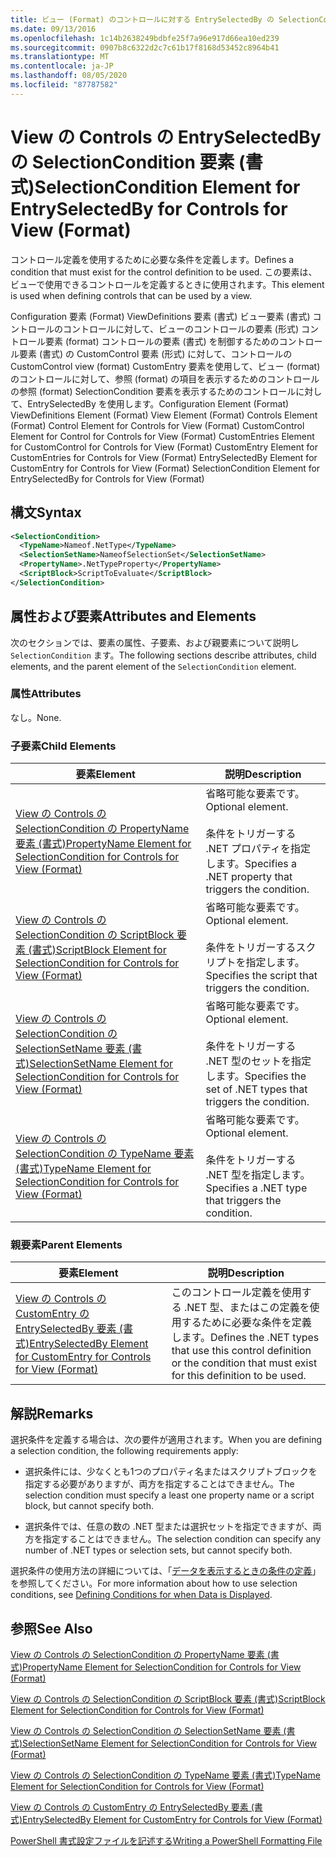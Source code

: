 ```yaml
---
title: ビュー (Format) のコントロールに対する EntrySelectedBy の SelectionCondition 要素Microsoft Docs
ms.date: 09/13/2016
ms.openlocfilehash: 1c14b2638249bdbfe25f7a96e917d66ea10ed239
ms.sourcegitcommit: 0907b8c6322d2c7c61b17f8168d53452c8964b41
ms.translationtype: MT
ms.contentlocale: ja-JP
ms.lasthandoff: 08/05/2020
ms.locfileid: "87787582"
---
```

# <a name="selectioncondition-element-for-entryselectedby-for-controls-for-view-format"></a><span data-ttu-id="21626-102">View の Controls の EntrySelectedBy の SelectionCondition 要素 (書式)</span><span class="sxs-lookup"><span data-stu-id="21626-102">SelectionCondition Element for EntrySelectedBy for Controls for View (Format)</span></span>

<span data-ttu-id="21626-103">コントロール定義を使用するために必要な条件を定義します。</span><span class="sxs-lookup"><span data-stu-id="21626-103">Defines a condition that must exist for the control definition to be used.</span></span> <span data-ttu-id="21626-104">この要素は、ビューで使用できるコントロールを定義するときに使用されます。</span><span class="sxs-lookup"><span data-stu-id="21626-104">This element is used when defining controls that can be used by a view.</span></span>

<span data-ttu-id="21626-105">Configuration 要素 (Format) ViewDefinitions 要素 (書式) ビュー要素 (書式) コントロールのコントロールに対して、ビューのコントロールの要素 (形式) コントロール要素 (format) コントロールの要素 (書式) を制御するためのコントロール要素 (書式) の CustomControl 要素 (形式) に対して、コントロールの CustomControl view (format) CustomEntry 要素を使用して、ビュー (format) のコントロールに対して、参照 (format) の項目を表示するためのコントロールの参照 (format) SelectionCondition 要素を表示するためのコントロールに対して、EntrySelectedBy を使用します。</span><span class="sxs-lookup"><span data-stu-id="21626-105">Configuration Element (Format) ViewDefinitions Element (Format) View Element (Format) Controls Element (Format) Control Element for Controls for View (Format) CustomControl Element for Control for Controls for View (Format) CustomEntries Element for CustomControl for Controls for View (Format) CustomEntry Element for CustomEntries for Controls for View (Format) EntrySelectedBy Element for CustomEntry for Controls for View (Format) SelectionCondition Element for EntrySelectedBy for Controls for View (Format)</span></span>

## <a name="syntax"></a><span data-ttu-id="21626-106">構文</span><span class="sxs-lookup"><span data-stu-id="21626-106">Syntax</span></span>

```xml
<SelectionCondition>
  <TypeName>Nameof.NetType</TypeName>
  <SelectionSetName>NameofSelectionSet</SelectionSetName>
  <PropertyName>.NetTypeProperty</PropertyName>
  <ScriptBlock>ScriptToEvaluate</ScriptBlock>
</SelectionCondition>
```

## <a name="attributes-and-elements"></a><span data-ttu-id="21626-107">属性および要素</span><span class="sxs-lookup"><span data-stu-id="21626-107">Attributes and Elements</span></span>

<span data-ttu-id="21626-108">次のセクションでは、要素の属性、子要素、および親要素について説明し `SelectionCondition` ます。</span><span class="sxs-lookup"><span data-stu-id="21626-108">The following sections describe attributes, child elements, and the parent element of the `SelectionCondition` element.</span></span>

### <a name="attributes"></a><span data-ttu-id="21626-109">属性</span><span class="sxs-lookup"><span data-stu-id="21626-109">Attributes</span></span>

<span data-ttu-id="21626-110">なし。</span><span class="sxs-lookup"><span data-stu-id="21626-110">None.</span></span>

### <a name="child-elements"></a><span data-ttu-id="21626-111">子要素</span><span class="sxs-lookup"><span data-stu-id="21626-111">Child Elements</span></span>

|<span data-ttu-id="21626-112">要素</span><span class="sxs-lookup"><span data-stu-id="21626-112">Element</span></span>|<span data-ttu-id="21626-113">説明</span><span class="sxs-lookup"><span data-stu-id="21626-113">Description</span></span>|
|-------------|-----------------|
|[<span data-ttu-id="21626-114">View の Controls の SelectionCondition の PropertyName 要素 (書式)</span><span class="sxs-lookup"><span data-stu-id="21626-114">PropertyName Element for SelectionCondition for Controls for View (Format)</span></span>](./propertyname-element-for-selectioncondition-for-controls-for-view-format.md)|<span data-ttu-id="21626-115">省略可能な要素です。</span><span class="sxs-lookup"><span data-stu-id="21626-115">Optional element.</span></span><br /><br /> <span data-ttu-id="21626-116">条件をトリガーする .NET プロパティを指定します。</span><span class="sxs-lookup"><span data-stu-id="21626-116">Specifies a .NET property that triggers the condition.</span></span>|
|[<span data-ttu-id="21626-117">View の Controls の SelectionCondition の ScriptBlock 要素 (書式)</span><span class="sxs-lookup"><span data-stu-id="21626-117">ScriptBlock Element for SelectionCondition for Controls for View (Format)</span></span>](./scriptblock-element-for-selectioncondition-for-controls-for-view-format.md)|<span data-ttu-id="21626-118">省略可能な要素です。</span><span class="sxs-lookup"><span data-stu-id="21626-118">Optional element.</span></span><br /><br /> <span data-ttu-id="21626-119">条件をトリガーするスクリプトを指定します。</span><span class="sxs-lookup"><span data-stu-id="21626-119">Specifies the script that triggers the condition.</span></span>|
|[<span data-ttu-id="21626-120">View の Controls の SelectionCondition の SelectionSetName 要素 (書式)</span><span class="sxs-lookup"><span data-stu-id="21626-120">SelectionSetName Element for SelectionCondition for Controls for View (Format)</span></span>](./selectionsetname-element-for-selectioncondition-for-controls-for-view-format.md)|<span data-ttu-id="21626-121">省略可能な要素です。</span><span class="sxs-lookup"><span data-stu-id="21626-121">Optional element.</span></span><br /><br /> <span data-ttu-id="21626-122">条件をトリガーする .NET 型のセットを指定します。</span><span class="sxs-lookup"><span data-stu-id="21626-122">Specifies the set of .NET types that triggers the condition.</span></span>|
|[<span data-ttu-id="21626-123">View の Controls の SelectionCondition の TypeName 要素 (書式)</span><span class="sxs-lookup"><span data-stu-id="21626-123">TypeName Element for SelectionCondition for Controls for View (Format)</span></span>](./typename-element-for-selectioncondition-for-controls-for-view-format.md)|<span data-ttu-id="21626-124">省略可能な要素です。</span><span class="sxs-lookup"><span data-stu-id="21626-124">Optional element.</span></span><br /><br /> <span data-ttu-id="21626-125">条件をトリガーする .NET 型を指定します。</span><span class="sxs-lookup"><span data-stu-id="21626-125">Specifies a .NET type that triggers the condition.</span></span>|

### <a name="parent-elements"></a><span data-ttu-id="21626-126">親要素</span><span class="sxs-lookup"><span data-stu-id="21626-126">Parent Elements</span></span>

|<span data-ttu-id="21626-127">要素</span><span class="sxs-lookup"><span data-stu-id="21626-127">Element</span></span>|<span data-ttu-id="21626-128">説明</span><span class="sxs-lookup"><span data-stu-id="21626-128">Description</span></span>|
|-------------|-----------------|
|[<span data-ttu-id="21626-129">View の Controls の CustomEntry の EntrySelectedBy 要素 (書式)</span><span class="sxs-lookup"><span data-stu-id="21626-129">EntrySelectedBy Element for CustomEntry for Controls for View (Format)</span></span>](./entryselectedby-element-for-customentry-for-controls-for-view-format.md)|<span data-ttu-id="21626-130">このコントロール定義を使用する .NET 型、またはこの定義を使用するために必要な条件を定義します。</span><span class="sxs-lookup"><span data-stu-id="21626-130">Defines the .NET types that use this control definition or the condition that must exist for this definition to be used.</span></span>|

## <a name="remarks"></a><span data-ttu-id="21626-131">解説</span><span class="sxs-lookup"><span data-stu-id="21626-131">Remarks</span></span>

<span data-ttu-id="21626-132">選択条件を定義する場合は、次の要件が適用されます。</span><span class="sxs-lookup"><span data-stu-id="21626-132">When you are defining a selection condition, the following requirements apply:</span></span>

- <span data-ttu-id="21626-133">選択条件には、少なくとも1つのプロパティ名またはスクリプトブロックを指定する必要がありますが、両方を指定することはできません。</span><span class="sxs-lookup"><span data-stu-id="21626-133">The selection condition must specify a least one property name or a script block, but cannot specify both.</span></span>

- <span data-ttu-id="21626-134">選択条件では、任意の数の .NET 型または選択セットを指定できますが、両方を指定することはできません。</span><span class="sxs-lookup"><span data-stu-id="21626-134">The selection condition can specify any number of .NET types or selection sets, but cannot specify both.</span></span>

<span data-ttu-id="21626-135">選択条件の使用方法の詳細については、「[データを表示するときの条件の定義](./defining-conditions-for-displaying-data.md)」を参照してください。</span><span class="sxs-lookup"><span data-stu-id="21626-135">For more information about how to use selection conditions, see [Defining Conditions for when Data is Displayed](./defining-conditions-for-displaying-data.md).</span></span>

## <a name="see-also"></a><span data-ttu-id="21626-136">参照</span><span class="sxs-lookup"><span data-stu-id="21626-136">See Also</span></span>

[<span data-ttu-id="21626-137">View の Controls の SelectionCondition の PropertyName 要素 (書式)</span><span class="sxs-lookup"><span data-stu-id="21626-137">PropertyName Element for SelectionCondition for Controls for View (Format)</span></span>](./propertyname-element-for-selectioncondition-for-controls-for-view-format.md)

[<span data-ttu-id="21626-138">View の Controls の SelectionCondition の ScriptBlock 要素 (書式)</span><span class="sxs-lookup"><span data-stu-id="21626-138">ScriptBlock Element for SelectionCondition for Controls for View (Format)</span></span>](./scriptblock-element-for-selectioncondition-for-controls-for-view-format.md)

[<span data-ttu-id="21626-139">View の Controls の SelectionCondition の SelectionSetName 要素 (書式)</span><span class="sxs-lookup"><span data-stu-id="21626-139">SelectionSetName Element for SelectionCondition for Controls for View (Format)</span></span>](./selectionsetname-element-for-selectioncondition-for-controls-for-view-format.md)

[<span data-ttu-id="21626-140">View の Controls の SelectionCondition の TypeName 要素 (書式)</span><span class="sxs-lookup"><span data-stu-id="21626-140">TypeName Element for SelectionCondition for Controls for View (Format)</span></span>](./typename-element-for-selectioncondition-for-controls-for-view-format.md)

[<span data-ttu-id="21626-141">View の Controls の CustomEntry の EntrySelectedBy 要素 (書式)</span><span class="sxs-lookup"><span data-stu-id="21626-141">EntrySelectedBy Element for CustomEntry for Controls for View (Format)</span></span>](./entryselectedby-element-for-customentry-for-controls-for-view-format.md)

[<span data-ttu-id="21626-142">PowerShell 書式設定ファイルを記述する</span><span class="sxs-lookup"><span data-stu-id="21626-142">Writing a PowerShell Formatting File</span></span>](./writing-a-powershell-formatting-file.md)
